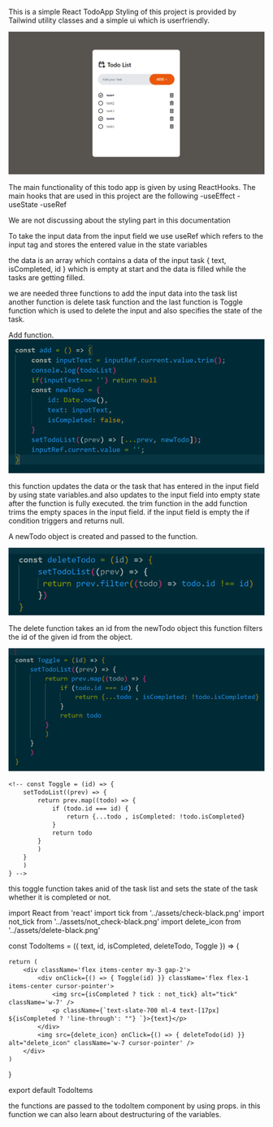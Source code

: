 This is a simple React TodoApp
Styling of this project is provided by Tailwind utility classes and a simple ui which is userfriendly.

![alt text](image.png)

The main functionality of this todo app is given by using ReactHooks.
The main hooks that are used in this project are the following
 -useEffect
 -useState
 -useRef

We are not discussing about the styling part in this documentation

To take the input data from the input field we use useRef which refers to the input tag and stores the entered value in the state variables

the data is an array which contains a data of the input task 
{
    text,
    isCompleted,
    id
}
 which is empty at start and the data is filled while the tasks are getting filled.

we are needed three functions to add the input data into the task list 
another function is delete task function
and the last function is Toggle function which is used to delete the input and also specifies the state of the task.


Add function.
    ![alt text](image-1.png)
    <!-- const add = () => {
        const inputText = inputRef.current.value.trim();
        console.log(todoList)
        if(inputText=== '') return null
        const newTodo = {
            id: Date.now(),
            text: inputText,
            isCompleted: false,
        }
        setTodoList((prev) => [...prev, newTodo]);
        inputRef.current.value = '';
    } -->

this function updates the data or the task that has entered in the input field by using state variables.and also updates to the input field into empty state after the function is fully executed.
the trim function in the add function trims the empty spaces in the input field.
if the input field is empty the if condition triggers and returns null.

A newTodo object is created and passed to the function.

<!-- 
 const deleteTodo = (id) => { 
        setTodoList((prev) => {
         return prev.filter((todo) => todo.id !== id)
        })
    } -->
![alt text](image-2.png)

The delete function takes an id from the newTodo object
this function filters the id of the given id from the object.



![alt text](image-3.png)

    
    <!-- const Toggle = (id) => {
        setTodoList((prev) => {
            return prev.map((todo) => {
                if (todo.id === id) {
                    return {...todo , isCompleted: !todo.isCompleted}
                }
                return todo
            }
            )
        }
        )
    } -->

this toggle function takes anid of the task list and sets the state of the task whether it is completed or not.

import React from 'react'
import tick from '../assets/check-black.png'
import not_tick from '../assets/not_check-black.png'
import delete_icon from '../assets/delete-black.png'

const TodoItems = ({ text, id, isCompleted, deleteTodo, Toggle }) => {

    return (
        <div className='flex items-center my-3 gap-2'>
            <div onClick={() => { Toggle(id) }} className='flex flex-1 items-center cursor-pointer'>
                <img src={isCompleted ? tick : not_tick} alt="tick" className='w-7' />
                <p className={`text-slate-700 ml-4 text-[17px] ${isCompleted ? 'line-through': ""} `}>{text}</p>
            </div>
            <img src={delete_icon} onClick={() => { deleteTodo(id) }} alt="delete_icon" className='w-7 cursor-pointer' />
        </div>
    )
}

export default TodoItems


the functions are passed to the todoItem component by using props.
in this function we can also learn about destructuring of the variables.
